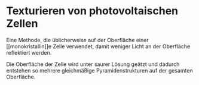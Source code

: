# Texturieren von photovoltaischen Zellen
Eine Methode, die üblicherweise auf der Oberfläche einer [[monokristallin]]e Zelle verwendet, damit weniger Licht an der Oberfläche reflektiert werden.

Die Oberfläche der Zelle wird unter saurer Lösung geätzt und dadurch entstehen so mehrere gleichmäßige Pyramidenstrukturen auf der gesamten Oberfläche.

